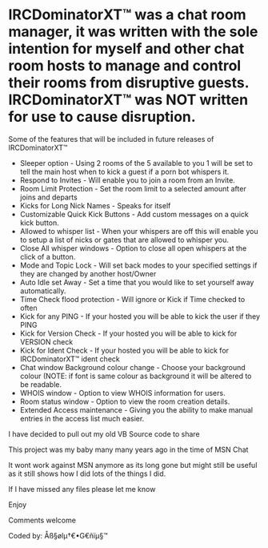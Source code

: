 # IRCDominatorXT™ was a chat room manager, it was written with the sole intention for myself and other chat room hosts to manage and control their rooms from disruptive guests. IRCDominatorXT™ was NOT written for use to cause disruption.

Some of the features that will be included in future releases of IRCDominatorXT™

* Sleeper option - Using 2 rooms of the 5 available to you 1 will be set to tell the main host when to kick a guest if a porn bot whispers it.
* Respond to Invites - Will enable you to join a room from an Invite.
* Room Limit Protection - Set the room limit to a selected amount after joins and departs
* Kicks for Long Nick Names - Speaks for itself
* Customizable Quick Kick Buttons - Add custom messages on a quick kick button.
* Allowed to whisper list - When your whispers are off this will enable you to setup a list of nicks or gates that are allowed to whisper you.
* Close All whisper windows - Option to close all open whispers at the click of a button.
* Mode and Topic Lock - Will set back modes to your specified settings if they are changed by another host/Owner
* Auto Idle set Away - Set a time that you would like to set yourself away automatically.
* Time Check flood protection - Will ignore or Kick if Time checked to often
* Kick for any PING - If your hosted you will be able to kick the user if they PING
* Kick for Version Check - If your hosted you will be able to kick for VERSION check
* Kick for Ident Check - If your hosted you will be able to kick for IRCDominatorXT™ ident check
* Chat window Background colour change - Choose your background colour (NOTE: if font is same colour as background it will be altered to be readable.
* WHOIS window - Option to view WHOIS information for users.
* Room status window - Option to view the room creation details.
* Extended Access maintenance - Giving you the ability to make manual entries in the access list much easier.


I have decided to pull out my old VB Source code to share

This project was my baby many many years ago in the time of MSN Chat

It wont work against MSN anymore as its long gone but might still be useful as it still shows how I did lots of the things I did.

If I have missed any files please let me know

Enjoy

Comments welcome

Coded by: Åß§ølµ†€•G€ñïµ§™
